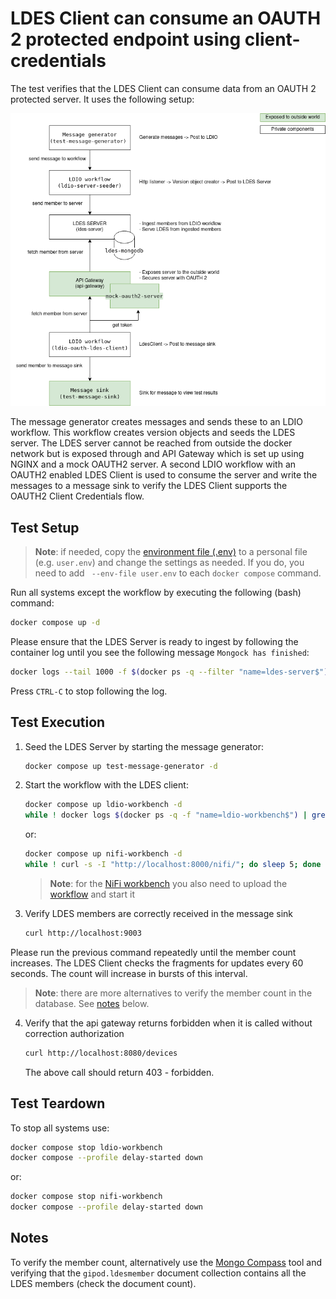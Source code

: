 # LDES Client can consume an OAUTH 2 protected endpoint using client-credentials
The test verifies that the LDES Client can consume data from an OAUTH 2 protected server.
It uses the following setup:

![img](artwork/test-32.drawio.png)

The message generator creates messages and sends these to an LDIO workflow.
This workflow creates version objects and seeds the LDES server.
The LDES server cannot be reached from outside the docker network but is exposed through and API Gateway
which is set up using NGINX and a mock OAUTH2 server.
A second LDIO workflow with an OAUTH2 enabled LDES Client is used to consume the server and write the messages
to a message sink to verify the LDES Client supports the OAUTH2 Client Credentials flow.

## Test Setup
> **Note**: if needed, copy the [environment file (.env)](./.env) to a personal file (e.g. `user.env`) and change the settings as needed. If you do, you need to add ` --env-file user.env` to each `docker compose` command.

Run all systems except the workflow by executing the following (bash) command:
```bash
docker compose up -d
```
Please ensure that the LDES Server is ready to ingest by following the container log until you see the following message `Mongock has finished`:
```bash
docker logs --tail 1000 -f $(docker ps -q --filter "name=ldes-server$")
```
Press `CTRL-C` to stop following the log.

## Test Execution

1. Seed the LDES Server by starting the message generator:
   ```bash
   docker compose up test-message-generator -d
   ```

2. Start the workflow with the LDES client:
   ```bash
   docker compose up ldio-workbench -d
   while ! docker logs $(docker ps -q -f "name=ldio-workbench$") | grep 'Started Application in' ; do sleep 1; done
   ```
   or:
   ```bash
   docker compose up nifi-workbench -d
   while ! curl -s -I "http://localhost:8000/nifi/"; do sleep 5; done
   ```
   > **Note**: for the [NiFi workbench](http://localhost:8000/nifi/) you also need to upload the [workflow](./nifi-workflow.json) and start it

3. Verify LDES members are correctly received in the message sink
   ```bash
   curl http://localhost:9003
   ```
Please run the previous command repeatedly until the member count increases. The LDES Client checks the fragments 
for updates every 60 seconds. The count will increase in bursts of this interval.

   > **Note**: there are more alternatives to verify the member count in the database. See [notes](#notes) below.

4. Verify that the api gateway returns forbidden when it is called without correction authorization
    ```bash
    curl http://localhost:8080/devices
    ```
   The above call should return 403 - forbidden.

## Test Teardown
To stop all systems use:
```bash
docker compose stop ldio-workbench
docker compose --profile delay-started down
```
or:
```bash
docker compose stop nifi-workbench
docker compose --profile delay-started down
```

## Notes
To verify the member count, alternatively use the [Mongo Compass](https://www.mongodb.com/products/compass) tool and verifying that the `gipod.ldesmember` document collection contains all the LDES members (check the document count).
